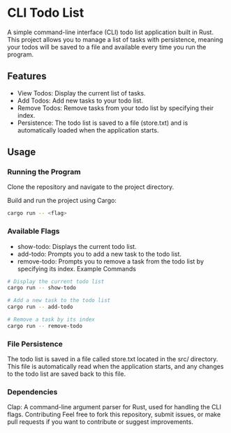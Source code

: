 # CLI Todo List
A simple command-line interface (CLI) todo list application built in Rust. This project allows you to manage a list of tasks with persistence, meaning your todos will be saved to a file and available every time you run the program.

## Features
- View Todos: Display the current list of tasks.
- Add Todos: Add new tasks to your todo list.
- Remove Todos: Remove tasks from your todo list by specifying their index.
- Persistence: The todo list is saved to a file (store.txt) and is automatically loaded when the application starts.
## Usage
### Running the Program
Clone the repository and navigate to the project directory.

Build and run the project using Cargo:
```bash
cargo run -- <flag>
```
### Available Flags
- show-todo: Displays the current todo list.
- add-todo: Prompts you to add a new task to the todo list.
- remove-todo: Prompts you to remove a task from the todo list by specifying its index.
Example Commands
```bash
# Display the current todo list
cargo run -- show-todo

# Add a new task to the todo list
cargo run -- add-todo

# Remove a task by its index
cargo run -- remove-todo
```
### File Persistence
The todo list is saved in a file called store.txt located in the src/ directory. This file is automatically read when the application starts, and any changes to the todo list are saved back to this file.

### Dependencies
Clap: A command-line argument parser for Rust, used for handling the CLI flags.
Contributing
Feel free to fork this repository, submit issues, or make pull requests if you want to contribute or suggest improvements.